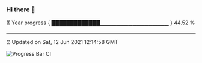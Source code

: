 ### Hi there 👋

⏳ Year progress { █████████████▁▁▁▁▁▁▁▁▁▁▁▁▁▁▁▁▁ } 44.52 %

---

⏰ Updated on Sat, 12 Jun 2021 12:14:58 GMT

![Progress Bar CI](https://github.com/liununu/liununu/workflows/Progress%20Bar%20CI/badge.svg)
